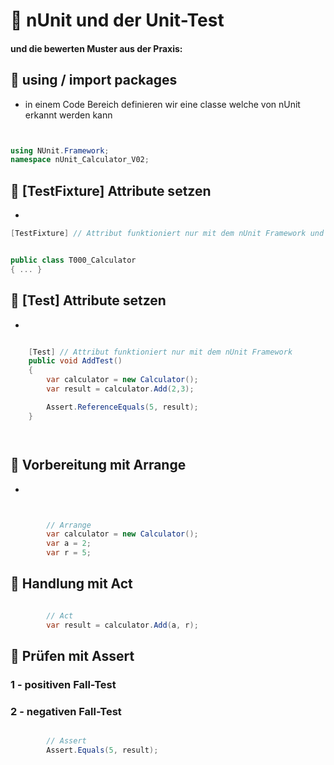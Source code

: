 ﻿# 🐳 nUnit und der  Unit-Test

#### und die bewerten Muster aus der Praxis:

## 🐬 using / import packages

  - in einem Code Bereich definieren wir eine classe welche von nUnit erkannt werden kann

````csharp


using NUnit.Framework;
namespace nUnit_Calculator_V02;

````


## 🐬 [TestFixture] Attribute setzen

-       


````csharp
[TestFixture] // Attribut funktioniert nur mit dem nUnit Framework und einer classen Definition mit Rückgabewert


public class T000_Calculator
{ ... }

````

## 🐬 [Test] Attribute setzen

-       


````csharp

    [Test] // Attribut funktioniert nur mit dem nUnit Framework
    public void AddTest()
    {
        var calculator = new Calculator();
        var result = calculator.Add(2,3);

        Assert.ReferenceEquals(5, result);
    }




````


## 🐬 Vorbereitung mit Arrange

-       


````csharp


        // Arrange
        var calculator = new Calculator();
        var a = 2;
        var r = 5;

````




## 🐬 Handlung mit Act


````csharp

        // Act
        var result = calculator.Add(a, r);

````



## 🐬 Prüfen mit Assert

### 1 - positiven Fall-Test
### 2 - negativen Fall-Test



````csharp

        // Assert
        Assert.Equals(5, result);

````





